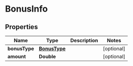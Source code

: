 
# BonusInfo

## Properties
Name | Type | Description | Notes
------------ | ------------- | ------------- | -------------
**bonusType** | [**BonusType**](BonusType.md) |  |  [optional]
**amount** | **Double** |  |  [optional]




